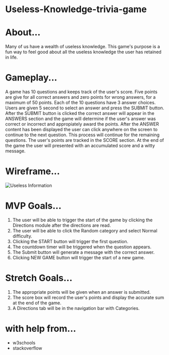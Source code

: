 # Useless-Knowledge-trivia-game

# About...
Many of us have a wealth of useless knowledge. This game's purpose is a fun way to feel good about all the useless knowledge the user has retained in life. 

# Gameplay...
A game has 10 questions and keeps track of the user's score. Five points are give for all correct answers and zero points for wrong answers, for a maximum of 50 points.
Each of the 10 questions have 3 answer choices. Users are given 5 second to select an answer and press the SUBMIT button. After the SUBMIT button is clicked the correct answer will appear in the ANSWERS section and the game will determine if the user's answer was correct or incorrect and appropiately award the points. After the ANSWER content has been displayed the user can click anywhere on the screen to continue to the next question. This process will continue for the remaining questions. The user's points are tracked in the SCORE section. At the end of the game the user will presented with an accumulated score and a witty message.

# Wireframe...
<img src = "https://i.imgur.com/EdNB97G.png" alt = "Useless Information">

# MVP Goals...
1. The user will be able to trigger the start of the game by clicking the Directions module after the directions are read.
2. The user will be able to click the Random category and select Normal difficulty.
3. Clicking the START button will trigger the first question.
4. The countdown timer will be triggered when the question appears.
5. The Submit button will generate a message with the correct answer.
6. Clicking NEW GAME button will trigger the start of a new game.


# Stretch Goals...
1. The appropriate points will be given when an answer is submitted.
2. The score box will record the user's points and display the accurate sum at the end of the game.
3. A Directions tab will be in the navigation bar with Categories.











# with help from...
- w3schools
- stackoverflow